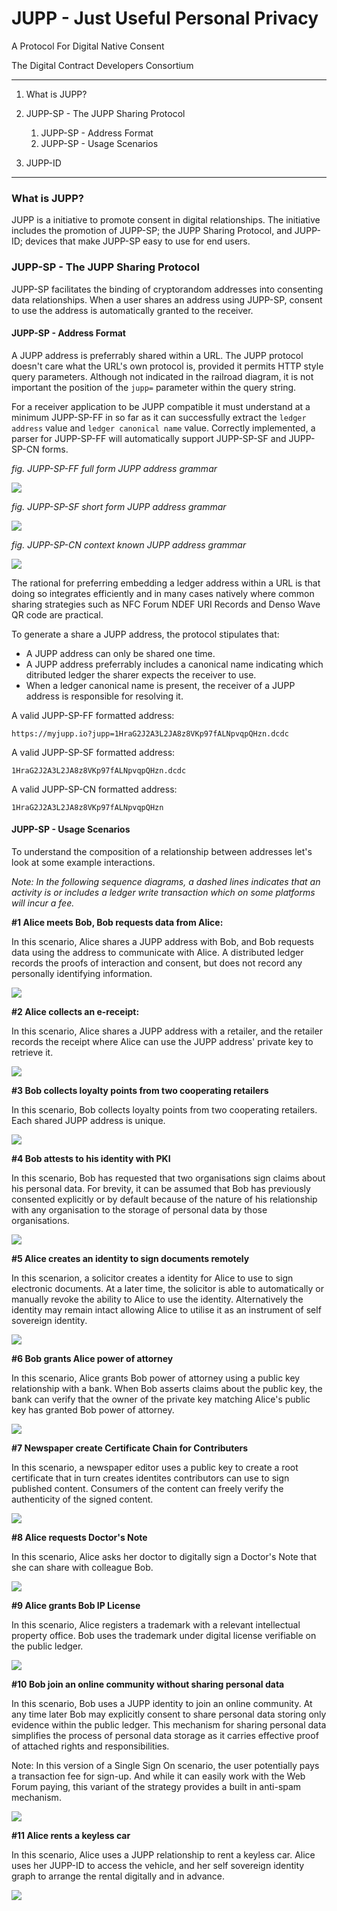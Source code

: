 # JUPP - Just Useful Personal Privacy

A Protocol For Digital Native Consent

The Digital Contract Developers Consortium

---

1. What is JUPP?

2. JUPP-SP - The JUPP Sharing Protocol
    1. JUPP-SP - Address Format
    2. JUPP-SP - Usage Scenarios
3. JUPP-ID

---

### What is JUPP?

JUPP is a initiative to promote consent in digital relationships. The initiative includes the promotion of JUPP-SP; the JUPP Sharing Protocol, and JUPP-ID; devices that make JUPP-SP easy to use for end users.

### JUPP-SP - The JUPP Sharing Protocol

JUPP-SP facilitates the binding of cryptorandom addresses into consenting data relationships. When a user shares an address using JUPP-SP, consent to use the address is automatically granted to the receiver.

#### JUPP-SP - Address Format

A JUPP address is preferrably shared within a URL. The JUPP protocol doesn't care what the URL's own protocol is, provided it permits HTTP style query parameters. Although not indicated in the railroad diagram, it is not important the position of the `jupp=` parameter within the query string.

For a receiver application to be JUPP compatible it must understand at a minimum JUPP-SP-FF in so far as it can successfully extract the `ledger address` value and `ledger canonical name` value. Correctly implemented, a parser for JUPP-SP-FF will automatically support JUPP-SP-SF and JUPP-SP-CN forms.

*fig. JUPP-SP-FF full form JUPP address grammar*

![](rr.png)

*fig. JUPP-SP-SF short form JUPP address grammar*

![](rrs.png)

*fig. JUPP-SP-CN context known JUPP address grammar*

![](rrc.png)

The rational for preferring embedding a ledger address within a URL is that doing so integrates efficiently and in many cases natively where common sharing strategies such as NFC Forum NDEF URI Records and Denso Wave QR code are practical.

To generate a share a JUPP address, the protocol stipulates that:

- A JUPP address can only be shared one time.
- A JUPP address preferrably includes a canonical name indicating which ditributed ledger the sharer expects the receiver to use.
- When a ledger canonical name is present, the receiver of a JUPP address is responsible for resolving it.

A valid JUPP-SP-FF formatted address:

`https://myjupp.io?jupp=1HraG2J2A3L2JA8z8VKp97fALNpvqpQHzn.dcdc`

A valid JUPP-SP-SF formatted address:

`1HraG2J2A3L2JA8z8VKp97fALNpvqpQHzn.dcdc`

A valid JUPP-SP-CN formatted address:

`1HraG2J2A3L2JA8z8VKp97fALNpvqpQHzn`

#### JUPP-SP - Usage Scenarios

To understand the composition of a relationship between addresses let's look at some example interactions.

*Note: In the following sequence diagrams, a dashed lines indicates that an activity is or includes a ledger write transaction which on some platforms will incur a fee.*

**#1 Alice meets Bob, Bob requests data from Alice:**

In this scenario, Alice shares a JUPP address with Bob, and Bob requests data using the address to communicate with Alice. A distributed ledger records the proofs of interaction and consent, but does not record any personally identifying information.

![](1.png)

**#2 Alice collects an e-receipt:**

In this scenario, Alice shares a JUPP address with a retailer, and the retailer records the receipt where Alice can use the JUPP address' private key to retrieve it.

![](2.png)

**#3 Bob collects loyalty points from two cooperating retailers**

In this scenario, Bob collects loyalty points from two cooperating retailers. Each shared JUPP address is unique.

![](3.png)

**#4 Bob attests to his identity with PKI**

In this scenario, Bob has requested that two organisations sign claims about his personal data. For brevity, it can be assumed that Bob has previously consented explicitly or by default because of the nature of his relationship with any organisation to the storage of personal data by those organisations.

![](4.png)

**#5 Alice creates an identity to sign documents remotely**

In this scenarion, a solicitor creates a identity for Alice to use to sign electronic documents. At a later time, the solicitor is able to automatically or manually revoke the ability to Alice to use the identity. Alternatively the identity may remain intact allowing Alice to utilise it as an instrument of self sovereign identity.

![](5.png)

**#6 Bob grants Alice power of attorney**

In this scenario, Alice grants Bob power of attorney using a public key relationship with a bank. When Bob asserts claims about the public key, the bank can verify that the owner of the private key matching Alice's public key has granted Bob power of attorney.

![](6.png)

**#7 Newspaper create Certificate Chain for Contributers**

In this scenario, a newspaper editor uses a public key to create a root certificate that in turn creates identites contributors can use to sign published content. Consumers of the content can freely verify the authenticity of the signed content.

![](7.png)

**#8 Alice requests Doctor's Note**

In this scenario, Alice asks her doctor to digitally sign a Doctor's Note that she can share with colleague Bob.

![](8.png)

**#9 Alice grants Bob IP License**

In this scenario, Alice registers a trademark with a relevant intellectual property office. Bob uses the trademark under digital license verifiable on the public ledger.

![](9.png)

**#10 Bob join an online community without sharing personal data**

In this scenario, Bob uses a JUPP identity to join an online community. At any time later Bob may explicitly consent to share personal data storing only evidence within the public ledger. This mechanism for sharing personal data simplifies the process of personal data storage as it carries effective proof of attached rights and responsibilities.

Note: In this version of a Single Sign On scenario, the user potentially pays a transaction fee for sign-up. And while it can easily work with the Web Forum paying, this variant of the strategy provides a built in anti-spam mechanism.

![](10.png)

**#11 Alice rents a keyless car**

In this scenario, Alice uses a JUPP relationship to rent a keyless car. Alice uses her JUPP-ID to access the vehicle, and her self sovereign identity graph to arrange the rental digitally and in advance.

![](11.png)